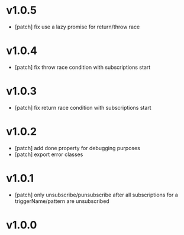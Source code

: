 # v1.0.5

- [patch] fix use a lazy promise for return/throw race

# v1.0.4

- [patch] fix throw race condition with subscriptions start

# v1.0.3

- [patch] fix return race condition with subscriptions start

# v1.0.2

- [patch] add done property for debugging purposes
- [patch] export error classes

# v1.0.1

- [patch] only unsubscribe/punsubscribe after all subscriptions for a triggerName/pattern are unsubscribed

# v1.0.0
